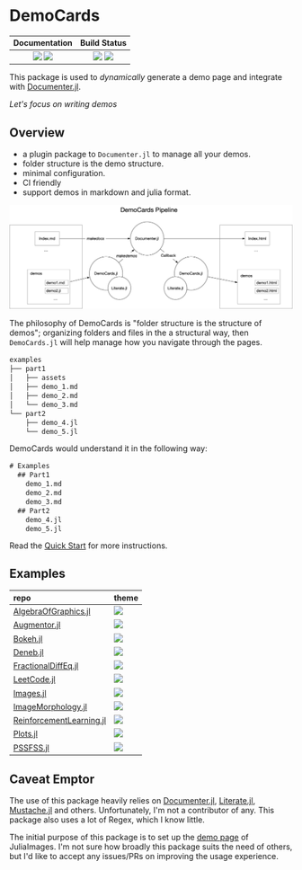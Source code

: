 # DemoCards

| **Documentation**                                                               | **Build Status**                                              |
|:-------------------------------------------------------------------------------:|:-------------------------------------------------------------:|
| [![][docs-stable-img]][docs-stable-url] [![][docs-dev-img]][docs-dev-url]       | [![][action-img]][action-url] [![][codecov-img]][codecov-url] |

This package is used to *dynamically* generate a demo page and integrate with [Documenter.jl](https://github.com/JuliaDocs/Documenter.jl).

_Let's focus on writing demos_

## Overview

* a plugin package to `Documenter.jl` to manage all your demos.
* folder structure is the demo structure.
* minimal configuration.
* CI friendly
* support demos in markdown and julia format.

![democards workflow](docs/quickstart/assets/democards_workflow.png)

The philosophy of DemoCards is "folder structure is the structure of demos"; organizing folders and files in
the a structural way, then `DemoCards.jl` will help manage how you navigate through the pages.

```text
examples
├── part1
│   ├── assets
│   ├── demo_1.md
│   ├── demo_2.md
│   └── demo_3.md
└── part2
    ├── demo_4.jl
    └── demo_5.jl
```

DemoCards would understand it in the following way:

```text
# Examples
  ## Part1
    demo_1.md
    demo_2.md
    demo_3.md
  ## Part2
    demo_4.jl
    demo_5.jl
```

Read the [Quick Start](https://democards.juliadocs.org/stable/quickstart/) for more instructions.

## Examples

| repo | theme |
| :---- | :---- |
| [AlgebraOfGraphics.jl](https://aog.makie.org/stable/gallery/) | [![][theme-bulmagrid-img]][theme-bulmagrid] |
| [Augmentor.jl](https://evizero.github.io/Augmentor.jl/dev/operations/) | [![][theme-grid-img]][theme-grid] |
| [Bokeh.jl](https://cjdoris.github.io/Bokeh.jl/dev/gallery/) | [![][theme-bokehlist-img]][theme-bokehlist] |
| [Deneb.jl](https://brucala.github.io/Deneb.jl/dev/examples/) | [![][theme-transitiongrid-img]][theme-transitiongrid] |
| [FractionalDiffEq.jl](https://scifracx.org/FractionalDiffEq.jl/dev/ChaosGallery/) | [![][theme-bulmagrid-img]][theme-bulmagrid] |
| [LeetCode.jl](https://cn.julialang.org/LeetCode.jl/dev/) | [![][theme-none-img]][theme-none] |
| [Images.jl](https://juliaimages.org/latest/examples/) | [![][theme-grid-img]][theme-grid] |
| [ImageMorphology.jl](https://juliaimages.org/ImageMorphology.jl/stable/operators/) | [![][theme-list-img]][theme-list] |
| [ReinforcementLearning.jl](https://juliareinforcementlearning.org/docs/experiments/) | [![][theme-grid-img]][theme-grid] |
| [Plots.jl](https://docs.juliaplots.org/dev/user_gallery/) | [![][theme-bulmagrid-img]][theme-bulmagrid] |
| [PSSFSS.jl](https://simonp0420.github.io/PSSFSS.jl/stable/PSS_&_FSS_Element_Gallery/) | [![][theme-bulmagrid-img]][theme-bulmagrid] |

## Caveat Emptor

The use of this package heavily relies on [Documenter.jl](https://github.com/JuliaDocs/Documenter.jl),
[Literate.jl](https://github.com/fredrikekre/Literate.jl), [Mustache.jl](https://github.com/jverzani/Mustache.jl)
and others. Unfortunately, I'm not a contributor of any. This package also uses a lot of Regex, which I know little.

The initial purpose of this package is to set up the [demo page](https://juliaimages.org/latest/examples) of JuliaImages.
I'm not sure how broadly this package suits the need of others, but I'd like to accept any issues/PRs on improving the usage experience.


[docs-dev-img]: https://img.shields.io/badge/docs-dev-blue.svg
[docs-dev-url]: https://democards.juliadocs.org/dev

[docs-stable-img]: https://img.shields.io/badge/docs-stable-blue.svg
[docs-stable-url]: https://democards.juliadocs.org/stable

[action-img]: https://github.com/JuliaDocs/DemoCards.jl/workflows/Unit%20test/badge.svg
[action-url]: https://github.com/JuliaDocs/DemoCards.jl/actions

[codecov-img]: https://codecov.io/gh/JuliaDocs/DemoCards.jl/branch/master/graph/badge.svg
[codecov-url]: https://codecov.io/gh/JuliaDocs/DemoCards.jl

[pkgeval-img]: https://juliaci.github.io/NanosoldierReports/pkgeval_badges/D/DemoCards.svg
[pkgeval-url]: https://juliaci.github.io/NanosoldierReports/pkgeval_badges/report.html


[theme-bulmagrid-img]: https://img.shields.io/badge/theme-bulmagrid-blue.svg
[theme-transitiongrid-img]: https://img.shields.io/badge/theme-transitiongrid-blue.svg
[theme-grid-img]: https://img.shields.io/badge/theme-grid-blue.svg
[theme-list-img]: https://img.shields.io/badge/theme-list-blue.svg
[theme-bokehlist-img]: https://img.shields.io/badge/theme-bokehlist-blue.svg
[theme-none-img]: https://img.shields.io/badge/theme-none-blue.svg

[theme-bulmagrid]: https://democards.juliadocs.org/stable/bulmagrid/
[theme-transitiongrid]: https://democards.juliadocs.org/stable/transitiongrid/
[theme-grid]: https://democards.juliadocs.org/stable/grid/
[theme-list]: https://democards.juliadocs.org/stable/list/
[theme-bokehlist]: https://democards.juliadocs.org/stable/bokehlist/
[theme-none]: https://democards.juliadocs.org/stable/themeless/markdown/item1/
